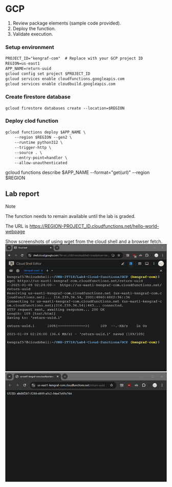 # GCP										
1.	Review package elements (sample code provided).
2.	Deploy the function.
3.	Validate execution.

### Setup environment
```
PROJECT_ID="kengraf-com"  # Replace with your GCP project ID
REGION=us-east1
APP_NAME=return-uuid
gcloud config set project $PROJECT_ID
gcloud services enable cloudfunctions.googleapis.com
gcloud services enable cloudbuild.googleapis.com
```
### Create firestore database
```
gcloud firestore databases create --location=$REGION
```
### Deploy clod function
```
gcloud functions deploy $APP_NAME \
    --region $REGION --gen2 \
    --runtime python312 \
    --trigger-http \
    --source . \
    --entry-point=handler \
    --allow-unauthenticated
```
gcloud functions describe $APP_NAME --format="get(url)" --region $REGION

## Lab report
> [!NOTE]
> The function needs to remain available until the lab is graded.

The URL is https://REGION-PROJECT_ID.cloudfunctions.net/hello-world-webpage  

Show screenshots of using wget from the cloud shell and a browser fetch.  
![cloudshell](Lab4-GCP-cli.png)
![browser](Lab4-GCP-browser.png)
